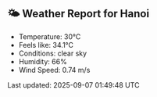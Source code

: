 <!-- WEATHER-START -->
## 🌤 Weather Report for Hanoi

- Temperature: 30°C
- Feels like: 34.1°C
- Conditions: clear sky
- Humidity: 66%
- Wind Speed: 0.74 m/s

Last updated: 2025-09-07 01:49:48 UTC
<!-- WEATHER-END -->
